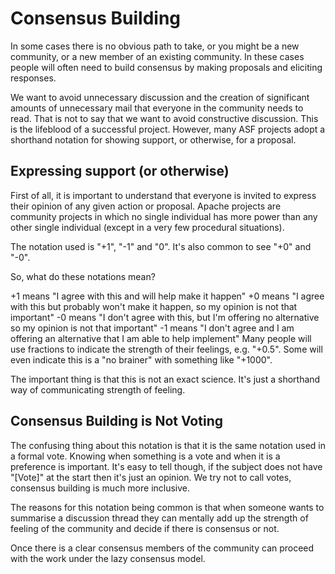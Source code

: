 # Consensus Building

In some cases there is no obvious path to take, or you might be a new community, or a new member of an existing community. In these cases people will often need to build consensus by making proposals and eliciting responses.

We want to avoid unnecessary discussion and the creation of significant amounts of unnecessary mail that everyone in the community needs to read. That is not to say that we want to avoid constructive discussion. This is the lifeblood of a successful project. However, many ASF projects adopt a shorthand notation for showing support, or otherwise, for a proposal.

## Expressing support (or otherwise)
First of all, it is important to understand that everyone is invited to express their opinion of any given action or proposal. Apache projects are community projects in which no single individual has more power than any other single individual (except in a very few procedural situations).

The notation used is "+1", "-1" and "0". It's also common to see "+0" and "-0".

So, what do these notations mean?

+1 means "I agree with this and will help make it happen"
+0 means "I agree with this but probably won't make it happen, so my opinion is not that important"
-0 means "I don't agree with this, but I'm offering no alternative so my opinion is not that important"
-1 means "I don't agree and I am offering an alternative that I am able to help implement"
Many people will use fractions to indicate the strength of their feelings, e.g. "+0.5". Some will even indicate this is a "no brainer" with something like "+1000".

The important thing is that this is not an exact science. It's just a shorthand way of communicating strength of feeling.

## Consensus Building is Not Voting
The confusing thing about this notation is that it is the same notation used in a formal vote. Knowing when something is a vote and when it is a preference is important. It's easy to tell though, if the subject does not have "[Vote]" at the start then it's just an opinion. We try not to call votes, consensus building is much more inclusive.

The reasons for this notation being common is that when someone wants to summarise a discussion thread they can mentally add up the strength of feeling of the community and decide if there is consensus or not.

Once there is a clear consensus members of the community can proceed with the work under the lazy consensus model.